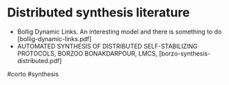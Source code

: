 # Distributed synthesis literature

* Bollig Dynamic Links. An interesting model and there is something to do [bollig-dynamic-links.pdf]
* AUTOMATED SYNTHESIS OF DISTRIBUTED SELF-STABILIZING PROTOCOLS, BORZOO
  BONAKDARPOUR, LMCS, [borzo-synthesis-distributed.pdf]
	
#corto
#synthesis